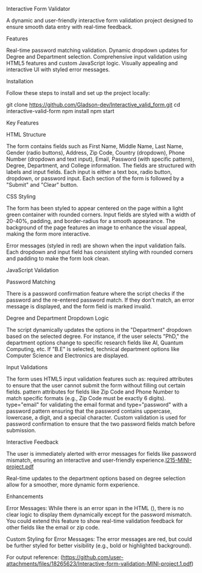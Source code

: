 Interactive  Form Validator

A dynamic and user-friendly interactive form validation project designed to ensure smooth data entry with real-time feedback.

Features

Real-time password matching validation.
Dynamic dropdown updates for Degree and Department selection.
Comprehensive input validation using HTML5 features and custom JavaScript logic.
Visually appealing and interactive UI with styled error messages.

Installation

Follow these steps to install and set up the project locally:

git clone https://github.com/Gladson-dev/Interactive_valid_form.git
cd interactive-valid-form
npm install
npm start

Key Features

HTML Structure

The form contains fields such as First Name, Middle Name, Last Name, Gender (radio buttons), Address, Zip Code, Country (dropdown), Phone Number (dropdown and text input), Email, Password (with specific pattern), Degree, Department, and College information.
The fields are structured with labels and input fields. Each input is either a text box, radio button, dropdown, or password input.
Each section of the form is followed by a "Submit" and "Clear" button.

CSS Styling

The form has been styled to appear centered on the page within a light green container with rounded corners.
Input fields are styled with a width of 20-40%, padding, and border-radius for a smooth appearance.
The background of the page features an image to enhance the visual appeal, making the form more interactive.

Error messages (styled in red) are shown when the input validation fails.
Each dropdown and input field has consistent styling with rounded corners and padding to make the form look clean.

JavaScript Validation

Password Matching

There is a password confirmation feature where the script checks if the password and the re-entered password match.
If they don't match, an error message is displayed, and the form field is marked invalid.

Degree and Department Dropdown Logic

The script dynamically updates the options in the "Department" dropdown based on the selected degree.
For instance, if the user selects "PhD," the department options change to specific research fields like AI, Quantum Computing, etc. If "B.E" is selected, technical department options like Computer Science and Electronics are displayed.

Input Validations

The form uses HTML5 input validation features such as:
required attributes to ensure that the user cannot submit the form without filling out certain fields.
pattern attributes for fields like Zip Code and Phone Number to match specific formats (e.g., Zip Code must be exactly 6 digits).
type="email" for validating the email format and type="password" with a password pattern ensuring that the password contains uppercase, lowercase, a digit, and a special character.
Custom validation is used for password confirmation to ensure that the two password fields match before submission.

Interactive Feedback

The user is immediately alerted with error messages for fields like password mismatch, ensuring an interactive and user-friendly experience.[l215-MINI-project.pdf](https://github.com/user-attachments/files/18265605/l215-MINI-project.pdf)

Real-time updates to the department options based on degree selection allow for a smoother, more dynamic form experience.

Enhancements

Error Messages: While there is an error span in the HTML (<span class="error" id="f_name_error"></span>), there is no clear logic to display them dynamically except for the password mismatch. You could extend this feature to show real-time validation feedback for other fields like the email or zip code.

Custom Styling for Error Messages: The error messages are red, but could be further styled for better visibility (e.g., bold or highlighted background).

For output reference:
(https://github.com/user-attachments/files/18265623/Interactive-form-validation-MINI-project.1.pdf)
